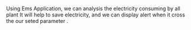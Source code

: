 Using Ems Application, we can analysis the electricity consuming by all plant  It will help to save electricity, and we can display alert when it cross the our seted parameter . 
